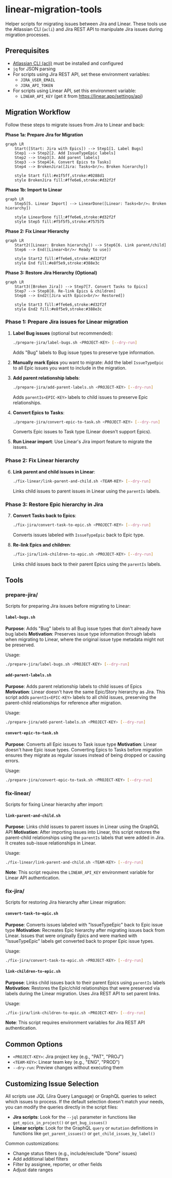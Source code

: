 # linear-migration-tools

Helper scripts for migrating issues between Jira and Linear. These tools use the Atlassian CLI (`acli`) and Jira REST API to manipulate Jira issues during migration processes.

## Prerequisites

- [Atlassian CLI (acli)](https://developer.atlassian.com/cloud/acli/installation/) must be installed and configured
- `jq` for JSON parsing
- For scripts using Jira REST API, set these environment variables:
  - `JIRA_USER_EMAIL`
  - `JIRA_API_TOKEN`
- For scripts using Linear API, set this environment variable:
  - `LINEAR_API_KEY` (get it from https://linear.app/settings/api)

## Migration Workflow

Follow these steps to migrate issues from Jira to Linear and back:

**Phase 1a: Prepare Jira for Migration**

```mermaid
graph LR
    Start([Start: Jira with Epics]) --> Step1[1. Label Bugs]
    Step1 --> Step2[2. Add IssueTypeEpic labels]
    Step2 --> Step3[3. Add parent labels]
    Step3 --> Step4[4. Convert Epics to Tasks]
    Step4 --> BrokenJira([Jira: Tasks<br/>⚠️ Broken hierarchy])

    style Start fill:#e1f5ff,stroke:#0288d1
    style BrokenJira fill:#ffe6e6,stroke:#d32f2f
```

**Phase 1b: Import to Linear**

```mermaid
graph LR
    Step5[5. Linear Import] --> LinearDone([Linear: Tasks<br/>⚠️ Broken hierarchy])

    style LinearDone fill:#ffe6e6,stroke:#d32f2f
    style Step5 fill:#f5f5f5,stroke:#757575
```

**Phase 2: Fix Linear Hierarchy**

```mermaid
graph LR
    Start2([Linear: Broken hierarchy]) --> Step6[6. Link parent/child]
    Step6 --> End([Linear<br/>✓ Ready to use])

    style Start2 fill:#ffe6e6,stroke:#d32f2f
    style End fill:#e8f5e9,stroke:#388e3c
```

**Phase 3: Restore Jira Hierarchy (Optional)**

```mermaid
graph LR
    Start3([Broken Jira]) --> Step7[7. Convert Tasks to Epics]
    Step7 --> Step8[8. Re-link Epics & children]
    Step8 --> End2([Jira with Epics<br/>✓ Restored])

    style Start3 fill:#ffe6e6,stroke:#d32f2f
    style End2 fill:#e8f5e9,stroke:#388e3c
```

### Phase 1: Prepare Jira issues for Linear migration

1. **Label Bug issues** (optional but recommended):
   ```bash
   ./prepare-jira/label-bugs.sh <PROJECT-KEY> [--dry-run]
   ```
   Adds "Bug" labels to Bug issue types to preserve type information.

2. **Manually mark Epics** you want to migrate:
   Add the label `IssueTypeEpic` to all Epic issues you want to include in the migration.

3. **Add parent relationship labels**:
   ```bash
   ./prepare-jira/add-parent-labels.sh <PROJECT-KEY> [--dry-run]
   ```
   Adds `parentIs<EPIC-KEY>` labels to child issues to preserve Epic relationships.

4. **Convert Epics to Tasks**:
   ```bash
   ./prepare-jira/convert-epic-to-task.sh <PROJECT-KEY> [--dry-run]
   ```
   Converts Epic issues to Task type (Linear doesn't support Epics).

5. **Run Linear import**:
   Use Linear's Jira import feature to migrate the issues.

### Phase 2: Fix Linear hierarchy

6. **Link parent and child issues in Linear**:
   ```bash
   ./fix-linear/link-parent-and-child.sh <TEAM-KEY> [--dry-run]
   ```
   Links child issues to parent issues in Linear using the `parentIs` labels.

### Phase 3: Restore Epic hierarchy in Jira

7. **Convert Tasks back to Epics**:
   ```bash
   ./fix-jira/convert-task-to-epic.sh <PROJECT-KEY> [--dry-run]
   ```
   Converts issues labeled with `IssueTypeEpic` back to Epic type.

8. **Re-link Epics and children**:
   ```bash
   ./fix-jira/link-children-to-epic.sh <PROJECT-KEY> [--dry-run]
   ```
   Links child issues back to their parent Epics using the `parentIs` labels.

## Tools

### prepare-jira/

Scripts for preparing Jira issues before migrating to Linear:

#### `label-bugs.sh`
**Purpose**: Adds "Bug" labels to all Bug issue types that don't already have bug labels
**Motivation**: Preserves issue type information through labels when migrating to Linear, where the original issue type metadata might not be preserved.

Usage:
```bash
./prepare-jira/label-bugs.sh <PROJECT-KEY> [--dry-run]
```

#### `add-parent-labels.sh`
**Purpose**: Adds parent relationship labels to child issues of Epics
**Motivation**: Linear doesn't have the same Epic/Story hierarchy as Jira. This script adds `parentIs<EPIC-KEY>` labels to all child issues, preserving the parent-child relationships for reference after migration.

Usage:
```bash
./prepare-jira/add-parent-labels.sh <PROJECT-KEY> [--dry-run]
```

#### `convert-epic-to-task.sh`
**Purpose**: Converts all Epic issues to Task issue type
**Motivation**: Linear doesn't have Epic issue types. Converting Epics to Tasks before migration ensures they migrate as regular issues instead of being dropped or causing errors.

Usage:
```bash
./prepare-jira/convert-epic-to-task.sh <PROJECT-KEY> [--dry-run]
```

### fix-linear/

Scripts for fixing Linear hierarchy after import:

#### `link-parent-and-child.sh`
**Purpose**: Links child issues to parent issues in Linear using the GraphQL API
**Motivation**: After importing issues into Linear, this script restores the parent-child relationships using the `parentIs` labels that were added in Jira. It creates sub-issue relationships in Linear.

Usage:
```bash
./fix-linear/link-parent-and-child.sh <TEAM-KEY> [--dry-run]
```

**Note**: This script requires the `LINEAR_API_KEY` environment variable for Linear API authentication.

### fix-jira/

Scripts for restoring Jira hierarchy after Linear migration:

#### `convert-task-to-epic.sh`
**Purpose**: Converts issues labeled with "IssueTypeEpic" back to Epic issue type
**Motivation**: Recreates Epic hierarchy after migrating issues back from Linear. Issues that were originally Epics and were marked with "IssueTypeEpic" labels get converted back to proper Epic issue types.

Usage:
```bash
./fix-jira/convert-task-to-epic.sh <PROJECT-KEY> [--dry-run]
```

#### `link-children-to-epic.sh`
**Purpose**: Links child issues back to their parent Epics using `parentIs` labels
**Motivation**: Restores the Epic/child relationships that were preserved via labels during the Linear migration. Uses Jira REST API to set parent links.

Usage:
```bash
./fix-jira/link-children-to-epic.sh <PROJECT-KEY> [--dry-run]
```

**Note**: This script requires environment variables for Jira REST API authentication.

## Common Options

- `<PROJECT-KEY>`: Jira project key (e.g., "PAT", "PROJ")
- `<TEAM-KEY>`: Linear team key (e.g., "ENG", "PROD")
- `--dry-run`: Preview changes without executing them

## Customizing Issue Selection

All scripts use JQL (Jira Query Language) or GraphQL queries to select which issues to process. If the default selection doesn't match your needs, you can modify the queries directly in the script files:

- **Jira scripts**: Look for the `--jql` parameter in functions like `get_epics_in_project()` or `get_bug_issues()`
- **Linear scripts**: Look for the GraphQL `query` or `mutation` definitions in functions like `get_parent_issues()` or `get_child_issues_by_label()`

Common customizations:
- Change status filters (e.g., include/exclude "Done" issues)
- Add additional label filters
- Filter by assignee, reporter, or other fields
- Adjust date ranges

